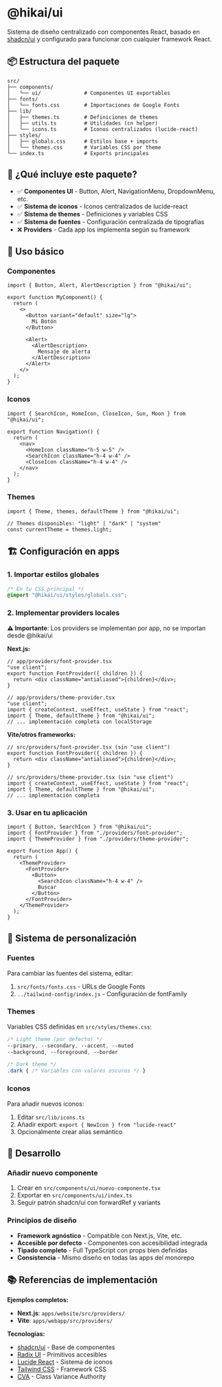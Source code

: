 # @hikai/ui

Sistema de diseño centralizado con componentes React, basado en [shadcn/ui](https://ui.shadcn.dev/) y configurado para funcionar con cualquier framework React.

## 📦 Estructura del paquete

```
src/
├── components/
│   └── ui/              # Componentes UI exportables  
├── fonts/
│   └── fonts.css        # Importaciones de Google Fonts
├── lib/
│   ├── themes.ts        # Definiciones de themes
│   ├── utils.ts         # Utilidades (cn helper)
│   └── icons.ts         # Iconos centralizados (lucide-react)
├── styles/
│   ├── globals.css      # Estilos base + imports
│   └── themes.css       # Variables CSS por theme
└── index.ts             # Exports principales
```

## 🎯 ¿Qué incluye este paquete?

- ✅ **Componentes UI** - Button, Alert, NavigationMenu, DropdownMenu, etc.
- ✅ **Sistema de iconos** - Iconos centralizados de lucide-react
- ✅ **Sistema de themes** - Definiciones y variables CSS
- ✅ **Sistema de fuentes** - Configuración centralizada de tipografías
- ❌ **Providers** - Cada app los implementa según su framework

## 🚀 Uso básico

### Componentes
```tsx
import { Button, Alert, AlertDescription } from "@hikai/ui";

export function MyComponent() {
  return (
    <>
      <Button variant="default" size="lg">
        Mi Botón
      </Button>
      
      <Alert>
        <AlertDescription>
          Mensaje de alerta
        </AlertDescription>
      </Alert>
    </>
  );
}
```

### Iconos
```tsx
import { SearchIcon, HomeIcon, CloseIcon, Sun, Moon } from "@hikai/ui";

export function Navigation() {
  return (
    <nav>
      <HomeIcon className="h-5 w-5" />
      <SearchIcon className="h-4 w-4" />
      <CloseIcon className="h-4 w-4" />
    </nav>
  );
}
```

### Themes
```tsx
import { Theme, themes, defaultTheme } from "@hikai/ui";

// Themes disponibles: "light" | "dark" | "system"
const currentTheme = themes.light;
```

## 🏗️ Configuración en apps

### 1. Importar estilos globales
```css
/* En tu CSS principal */
@import "@hikai/ui/styles/globals.css";
```

### 2. Implementar providers locales

**⚠️ Importante**: Los providers se implementan por app, no se importan desde @hikai/ui

**Next.js:**
```tsx
// app/providers/font-provider.tsx
"use client";
export function FontProvider({ children }) {
  return <div className="antialiased">{children}</div>;
}

// app/providers/theme-provider.tsx  
"use client";
import { createContext, useEffect, useState } from "react";
import { Theme, defaultTheme } from "@hikai/ui";
// ... implementación completa con localStorage
```

**Vite/otros frameworks:**
```tsx
// src/providers/font-provider.tsx (sin "use client")
export function FontProvider({ children }) {
  return <div className="antialiased">{children}</div>;
}

// src/providers/theme-provider.tsx (sin "use client")
import { createContext, useEffect, useState } from "react";
import { Theme, defaultTheme } from "@hikai/ui";
// ... implementación completa
```

### 3. Usar en tu aplicación
```tsx
import { Button, SearchIcon } from "@hikai/ui";
import { FontProvider } from "./providers/font-provider";
import { ThemeProvider } from "./providers/theme-provider";

export function App() {
  return (
    <ThemeProvider>
      <FontProvider>
        <Button>
          <SearchIcon className="h-4 w-4" />
          Buscar
        </Button>
      </FontProvider>
    </ThemeProvider>
  );
}
```

## 🎨 Sistema de personalización

### Fuentes
Para cambiar las fuentes del sistema, editar:
1. `src/fonts/fonts.css` - URLs de Google Fonts
2. `../tailwind-config/index.js` - Configuración de fontFamily

### Themes
Variables CSS definidas en `src/styles/themes.css`:
```css
/* Light theme (por defecto) */
--primary, --secondary, --accent, --muted
--background, --foreground, --border

/* Dark theme */
.dark { /* Variables con valores oscuros */ }
```

### Iconos
Para añadir nuevos iconos:
1. Editar `src/lib/icons.ts`
2. Añadir export: `export { NewIcon } from "lucide-react"`
3. Opcionalmente crear alias semántico

## 🔧 Desarrollo

### Añadir nuevo componente
1. Crear en `src/components/ui/nuevo-componente.tsx`
2. Exportar en `src/components/ui/index.ts`
3. Seguir patrón shadcn/ui con forwardRef y variants

### Principios de diseño
- **Framework agnóstico** - Compatible con Next.js, Vite, etc.
- **Accesible por defecto** - Componentes con accesibilidad integrada
- **Tipado completo** - Full TypeScript con props bien definidas
- **Consistencia** - Mismo diseño en todas las apps del monorepo

## 📚 Referencias de implementación

**Ejemplos completos:**
- **Next.js**: `apps/website/src/providers/`
- **Vite**: `apps/webapp/src/providers/`

**Tecnologías:**
- [shadcn/ui](https://ui.shadcn.dev/) - Base de componentes
- [Radix UI](https://www.radix-ui.com/) - Primitivos accesibles  
- [Lucide React](https://lucide.dev/) - Sistema de iconos
- [Tailwind CSS](https://tailwindcss.com/) - Framework CSS
- [CVA](https://cva.style/) - Class Variance Authority